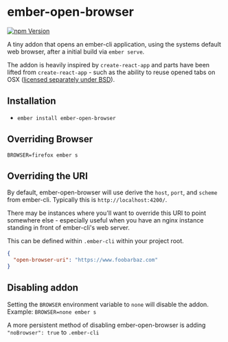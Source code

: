 # ember-open-browser

[![npm Version][npm-badge]][npm]

A tiny addon that opens an ember-cli application, using the systems default web browser, after a initial build via `ember serve`.

The addon is heavily inspired by `create-react-app` and parts have been lifted from `create-react-app` - such as the ability to reuse opened tabs on OSX ([licensed separately under BSD](https://github.com/jasonmit/ember-open-browser/blob/master/open-browser/LICENSE.md)).

## Installation

* `ember install ember-open-browser`

## Overriding Browser

`BROWSER=firefox ember s`

## Overriding the URI

By default, ember-open-browser will use derive the `host`, `port`, and `scheme` from ember-cli.  Typically this is `http://localhost:4200/`.

There may be instances where you'll want to override this URI to point somewhere else - especially useful when you have an nginx instance standing in front of ember-cli's web server.

This can be defined within `.ember-cli` within your project root.

```json
{
  "open-browser-uri": "https://www.foobarbaz.com"
}
```

## Disabling addon

Setting the `BROWSER` environment variable to `none` will disable the addon.
Example: `BROWSER=none ember s`

A more persistent method of disabling ember-open-browser is adding `"noBrowser": true` to `.ember-cli`

[npm]: https://www.npmjs.org/package/ember-open-browser
[npm-badge]: https://img.shields.io/npm/v/ember-open-browser.svg?style=flat-square
